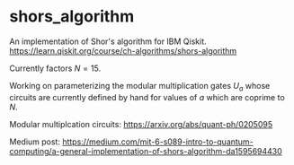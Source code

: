 # shors_algorithm
An implementation of Shor's algorithm for IBM Qiskit. https://learn.qiskit.org/course/ch-algorithms/shors-algorithm

Currently factors $N=15$. 

Working on parameterizing the modular multiplication gates $U_a$ whose circuits are currently defined by hand for values of $a$ which are coprime to $N$.

Modular multiplcation circuits: https://arxiv.org/abs/quant-ph/0205095

Medium post: https://medium.com/mit-6-s089-intro-to-quantum-computing/a-general-implementation-of-shors-algorithm-da1595694430
